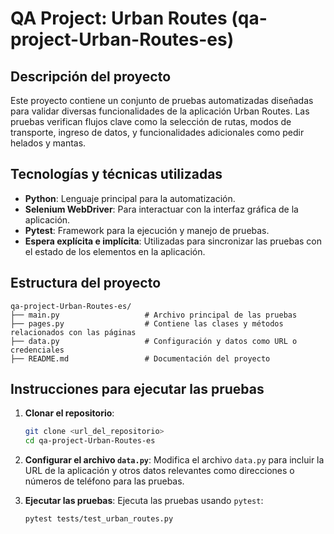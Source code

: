 # QA Project: Urban Routes (qa-project-Urban-Routes-es)

## Descripción del proyecto
Este proyecto contiene un conjunto de pruebas automatizadas diseñadas para validar diversas funcionalidades de la aplicación Urban Routes. Las pruebas verifican flujos clave como la selección de rutas, modos de transporte, ingreso de datos, y funcionalidades adicionales como pedir helados y mantas.

## Tecnologías y técnicas utilizadas
- **Python**: Lenguaje principal para la automatización.
- **Selenium WebDriver**: Para interactuar con la interfaz gráfica de la aplicación.
- **Pytest**: Framework para la ejecución y manejo de pruebas.
- **Espera explícita e implícita**: Utilizadas para sincronizar las pruebas con el estado de los elementos en la aplicación.

## Estructura del proyecto
```
qa-project-Urban-Routes-es/
├── main.py                   # Archivo principal de las pruebas
├── pages.py                  # Contiene las clases y métodos relacionados con las páginas
├── data.py                   # Configuración y datos como URL o credenciales
├── README.md                 # Documentación del proyecto
```

## Instrucciones para ejecutar las pruebas

1. **Clonar el repositorio**:
   ```bash
   git clone <url_del_repositorio>
   cd qa-project-Urban-Routes-es
   ```

2. **Configurar el archivo `data.py`**:
   Modifica el archivo `data.py` para incluir la URL de la aplicación y otros datos relevantes como direcciones o números de teléfono para las pruebas.

3. **Ejecutar las pruebas**:
   Ejecuta las pruebas usando `pytest`:
   ```bash
   pytest tests/test_urban_routes.py
   ```
   